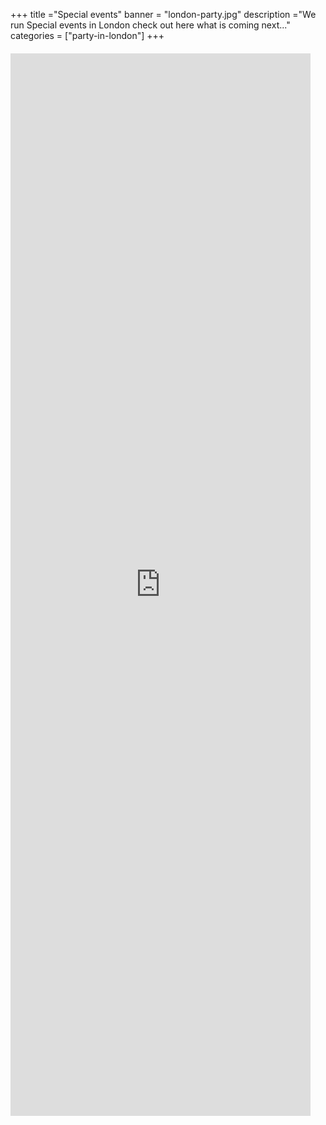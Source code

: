 +++
title ="Special events"
banner = "london-party.jpg"
description ="We run Special events in London check out here what is coming next..."
categories = ["party-in-london"]
+++

<container>
<div style="left: 0; width: 480px; height: 1600px; position: relative; padding-bottom: 100px; margin-top: 20px; margin-bottom: 30px;"><iframe src="https://crm.lostinlondon.com/orderitems/new_group_event?event_id=1086&group_id=35" style="border: 0; top: 0; left: 0; width: 100%; height: 100%; position: absolute;" allowfullscreen scrolling="no"></iframe></div>
</container>
<container>
